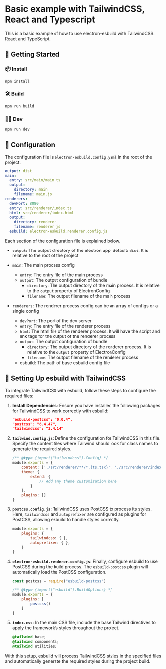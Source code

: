 # Basic example with TailwindCSS, React and Typescript

This is a basic example of how to use electron-esbuild with TailwindCSS. React and TypeScript.

## 🚀 Getting Started

### 📦 Install

```bash
npm install
```

### 🛠️ Build

```bash
npm run build
```

### 👨‍💻 Dev

```bash
npm run dev
```

## 📄 Configuration

The configuration file is `electron-esbuild.config.yaml` in the root of the project.

```yaml
output: dist
main:
  entry: src/main/main.ts
  output:
    directory: main
    filename: main.js
renderers:
  devPort: 8080
  entry: src/renderer/index.ts
  html: src/renderer/index.html
  output:
    directory: renderer
    filename: renderer.js
  esbuild: electron-esbuild.renderer.config.js
```

Each section of the configuration file is explained below.

- `output`: The output directory of the electron app, default: `dist`. It is relative to the root of the project

- `main`: The main process config

  - `entry`: The entry file of the main process
  - `output`: The output configuration of bundle
    - `directory`: The output directory of the main process. It is relative to the `output` property of ElectronConfig
    - `filename`: The output filename of the main process

- `renderers`: The renderer process config can be an array of configs or a single config
  - `devPort`: The port of the dev server
  - `entry`: The entry file of the renderer process
  - `html`: The html file of the renderer process. It will have the script and link tags for the output of the renderer process
  - `output`: The output configuration of bundle
    - `directory`: The output directory of the renderer process. It is relative to the `output` property of ElectronConfig
    - `filename`: The output filename of the renderer process
  - esbuild: The path of base esbuild config file


## 🎨 Setting Up esbuild with TailwindCSS

To integrate TailwindCSS with esbuild, follow these steps to configure the required files:

1. **Install Dependencies**: Ensure you have installed the following packages for TailwindCSS to work correctly with esbuild:
   
   ```json
   "esbuild-postcss": "0.0.4",
   "postcss": "8.4.47",
   "tailwindcss": "3.4.14"
   ```

2. **`tailwind.config.js`**: Define the configuration for TailwindCSS in this file. Specify the content files where Tailwind should look for class names to generate the required styles.

   ```js
   /** @type {import("tailwindcss").Config} */
   module.exports = {
       content: ['./src/renderer/**/*.{ts,tsx}', './src/renderer/index.html'],
       theme: {
           extend: {
               // Add any theme customization here
           }
       },
       plugins: []
   }
   ```

3. **`postcss.config.js`**: TailwindCSS uses PostCSS to process its styles. Here, `tailwindcss` and `autoprefixer` are configured as plugins for PostCSS, allowing esbuild to handle styles correctly.

   ```js
   module.exports = {
       plugins: {
           tailwindcss: { },
           autoprefixer: { },
       }
   }
   ```

4. **`electron-esbuild.renderer.config.js`**: Finally, configure esbuild to use PostCSS during the build process. The `esbuild-postcss` plugin will automatically load the PostCSS configuration.

   ```js
   const postcss = require("esbuild-postcss")

   /** @type {import("esbuild").BuildOptions} */
   module.exports = {
       plugins: [
           postcss()
       ]
   }
   ```

5. **`index.css`**: In the main CSS file, include the base Tailwind directives to apply the framework’s styles throughout the project.

    ```css
    @tailwind base;
    @tailwind components;
    @tailwind utilities;
    ```


With this setup, esbuild will process TailwindCSS styles in the specified files and automatically generate the required styles during the project build.
